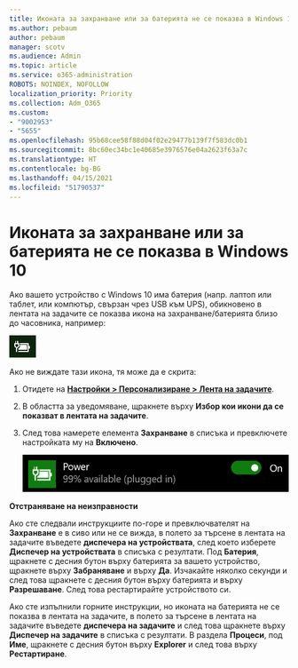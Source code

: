 ```yaml
---
title: Иконата за захранване или за батерията не се показва в Windows 10
ms.author: pebaum
author: pebaum
manager: scotv
ms.audience: Admin
ms.topic: article
ms.service: o365-administration
ROBOTS: NOINDEX, NOFOLLOW
localization_priority: Priority
ms.collection: Adm_O365
ms.custom:
- "9002953"
- "5655"
ms.openlocfilehash: 95b68cee58f88d04f02e29477b139f7f583dc0b1
ms.sourcegitcommit: 8bc60ec34bc1e40685e3976576e04a2623f63a7c
ms.translationtype: HT
ms.contentlocale: bg-BG
ms.lasthandoff: 04/15/2021
ms.locfileid: "51790537"
---
```

# <a name="power-or-battery-icon-missing-in-windows-10"></a>Иконата за захранване или за батерията не се показва в Windows 10

Ако вашето устройство с Windows 10 има батерия (напр. лаптоп или таблет, или компютър, свързан чрез USB към UPS), обикновено в лентата на задачите се показва икона на захранване/батерията близо до часовника, например:

![Икона на батерията](media/battery-icon.png)

Ако не виждате тази икона, тя може да е скрита:

1. Отидете на **[Настройки > Персонализиране > Лента на задачите](ms-settings:taskbar?activationSource=GetHelp)**.

2. В областта за уведомяване, щракнете върху **Избор кои икони да се показват в лентата на задачите**.

3. След това намерете елемента **Захранване** в списъка и превключете настройката му на **Включено**.

    ![Показване на иконата за захранване в лентата на задачите](media/power-icon-on.png)

**Отстраняване на неизправности**

Ако сте следвали инструкциите по-горе и превключвателят на **Захранване** е в сиво или не се вижда, в полето за търсене в лентата на задачите въведете **диспечера на устройствата**, след което изберете **Диспечер на устройствата** в списъка с резултати. Под **Батерия**, щракнете с десния бутон върху батерията за вашето устройство, щракнете върху **Забраняване** и върху **Да**. Изчакайте няколко секунди и след това щракнете с десния бутон върху батерията и върху **Разрешаване**. След това рестартирайте устройството си.

Ако сте изпълнили горните инструкции, но иконата на батерията не се показва в лентата на задачите, в полето за търсене в лентата на задачите въведете **диспечера на задачите** и след това щракнете върху **Диспечер на задачите** в списъка с резултати. В раздела **Процеси**, под **Име**, щракнете с десния бутон върху **Explorer** и след това върху **Рестартиране**.
